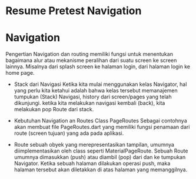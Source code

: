 # Resume Pretest Navigation 

<h1> Navigation </h1>
Pengertian
  Navigation dan routing memiliki fungsi untuk menentukan bagaimana alur atau mekanisme peralihan dari suatu screen ke screen lainnya. Misalnya dari splash screen ke halaman login, dari halaman login ke home page.

- Stack dari Navigasi
Ketika kita mulai menggunakan kelas Navigator, hal yang perlu kita ketahui adalah bahwa kelas tersebut memanajemen tumpukan (Stack) Navigasi, history dari screen/pages yang telah dikunjungi. ketika kita melakukan navigasi kembali (back), kita melakukan pop Route dari stack.

- Kebutuhan Navigation an Routes
  Class PageRoutes
    Sebagai contohnya akan membuat file PageRoutes.dart yang memiliki fungsi penamaan dari route (screen tujuan) yang ada pada aplikasi.

- Route
  sebuah obyek yang merepresentasikan tampilan, umumnya diimplementasikan oleh class seperti MaterialPageRoute. Sebuah Route umumnya dimasukkan (push) atau diambil (pop) dari dan ke tumpukan Navigator. Ketika sebuah halaman dilakukan operasi push, maka halaman tersebut akan diletakkan di atas halaman yang memanggilnya. 

  
